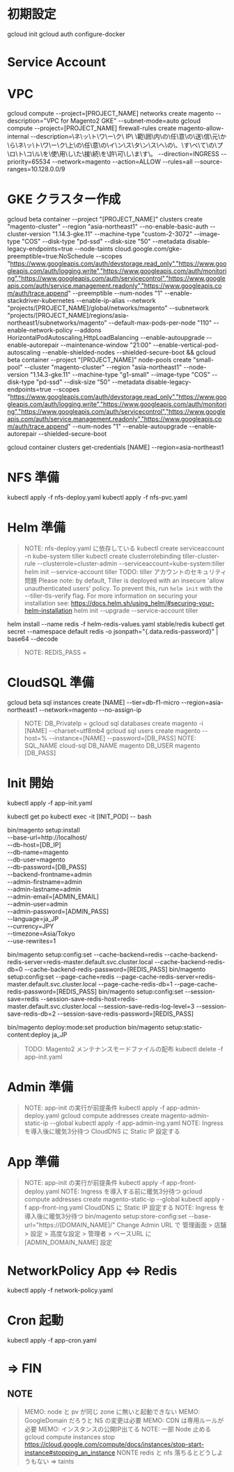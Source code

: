 # 初期設定
gcloud init
gcloud auth configure-docker

# Service Account

# VPC
gcloud compute --project=[PROJECT_NAME] networks create magento --description="VPC for Magento2 GKE" --subnet-mode=auto
gcloud compute --project=[PROJECT_NAME] firewall-rules create magento-allow-internal --description=\ネ\ッ\ト\ワ\ー\ク\ IP\ \範\囲\内\の\任\意\の\送\信\元\か\ら\ネ\ッ\ト\ワ\ー\ク\上\の\任\意\の\イ\ン\ス\タ\ン\ス\へ\の\、\す\べ\て\の\プ\ロ\ト\コ\ル\を\使\用\し\た\接\続\を\許\可\し\ま\す\。 --direction=INGRESS --priority=65534 --network=magento --action=ALLOW --rules=all --source-ranges=10.128.0.0/9

# GKE クラスター作成
gcloud beta container --project "[PROJECT_NAME]" clusters create "magento-cluster" --region "asia-northeast1" --no-enable-basic-auth --cluster-version "1.14.3-gke.11" --machine-type "custom-2-3072" --image-type "COS" --disk-type "pd-ssd" --disk-size "50" --metadata disable-legacy-endpoints=true --node-taints cloud.google.com/gke-preemptible=true:NoSchedule --scopes "https://www.googleapis.com/auth/devstorage.read_only","https://www.googleapis.com/auth/logging.write","https://www.googleapis.com/auth/monitoring","https://www.googleapis.com/auth/servicecontrol","https://www.googleapis.com/auth/service.management.readonly","https://www.googleapis.com/auth/trace.append" --preemptible --num-nodes "1" --enable-stackdriver-kubernetes --enable-ip-alias --network "projects/[PROJECT_NAME]/global/networks/magento" --subnetwork "projects/[PROJECT_NAME]/regions/asia-northeast1/subnetworks/magento" --default-max-pods-per-node "110" --enable-network-policy --addons HorizontalPodAutoscaling,HttpLoadBalancing --enable-autoupgrade --enable-autorepair --maintenance-window "21:00" --enable-vertical-pod-autoscaling --enable-shielded-nodes --shielded-secure-boot && gcloud beta container --project "[PROJECT_NAME]" node-pools create "small-pool" --cluster "magento-cluster" --region "asia-northeast1" --node-version "1.14.3-gke.11" --machine-type "g1-small" --image-type "COS" --disk-type "pd-ssd" --disk-size "50" --metadata disable-legacy-endpoints=true --scopes "https://www.googleapis.com/auth/devstorage.read_only","https://www.googleapis.com/auth/logging.write","https://www.googleapis.com/auth/monitoring","https://www.googleapis.com/auth/servicecontrol","https://www.googleapis.com/auth/service.management.readonly","https://www.googleapis.com/auth/trace.append" --num-nodes "1" --enable-autoupgrade --enable-autorepair --shielded-secure-boot

gcloud container clusters get-credentials [NAME] --region=asia-northeast1

# NFS 準備
kubectl apply -f nfs-deploy.yaml
kubectl apply -f nfs-pvc.yaml

# Helm 準備
> NOTE: nfs-deploy.yaml に依存している
kubectl create serviceaccount -n kube-system tiller
kubectl create clusterrolebinding tiller-cluster-rule --clusterrole=cluster-admin --serviceaccount=kube-system:tiller
helm init --service-account tiller
> TODO: tiller アカウントのセキュリティ問題
    Please note: by default, Tiller is deployed with an insecure 'allow unauthenticated users' policy.
    To prevent this, run `helm init` with the --tiller-tls-verify flag.
    For more information on securing your installation see: https://docs.helm.sh/using_helm/#securing-your-helm-installation
helm init --upgrade --service-account tiller

helm install --name redis -f helm-redis-values.yaml stable/redis
kubectl get secret --namespace default redis -o jsonpath="{.data.redis-password}" | base64 --decode
> NOTE: REDIS_PASS =

# CloudSQL 準備
gcloud beta sql instances create [NAME] --tier=db-f1-micro --region=asia-northeast1 --network=magento --no-assign-ip
> NOTE: DB_PrivateIp =
gcloud sql databases create magento -i [NAME] --charset=utf8mb4
gcloud sql users create magento --host=% --instance=[NAME] --password=[DB_PASS]
> NOTE: SQL_NAME cloud-sql DB_NAME magento DB_USER magento [DB_PASS]

# Init 開始
kubectl apply -f app-init.yaml

kubectl get po
kubectl exec -it [INIT_POD] -- bash

bin/magento setup:install \
--base-url=http://localhost/ \
--db-host=[DB_IP] \
--db-name=magento \
--db-user=magento \
--db-password=[DB_PASS] \
--backend-frontname=admin \
--admin-firstname=admin \
--admin-lastname=admin \
--admin-email=[ADMIN_EMAIL] \
--admin-user=admin \
--admin-password=[ADMIN_PASS] \
--language=ja_JP \
--currency=JPY \
--timezone=Asia/Tokyo \
--use-rewrites=1

bin/magento setup:config:set --cache-backend=redis --cache-backend-redis-server=redis-master.default.svc.cluster.local --cache-backend-redis-db=0 --cache-backend-redis-password=[REDIS_PASS]
bin/magento setup:config:set --page-cache=redis --page-cache-redis-server=redis-master.default.svc.cluster.local --page-cache-redis-db=1 --page-cache-redis-password=[REDIS_PASS]
bin/magento setup:config:set --session-save=redis --session-save-redis-host=redis-master.default.svc.cluster.local --session-save-redis-log-level=3 --session-save-redis-db=2 --session-save-redis-password=[REDIS_PASS]

bin/magento deploy:mode:set production
bin/magento setup:static-content:deploy ja_JP
> TODO: Magento2 メンテナンスモードファイルの配布
kubectl delete -f app-init.yaml

# Admin 準備
> NOTE: app-init の実行が前提条件
kubectl apply -f app-admin-deploy.yaml
gcloud compute addresses create magento-admin-static-ip --global
kubectl apply -f app-admin-ing.yaml
> NOTE: Ingress を導入後に暖気3分待つ
CloudDNS に Static IP 設定する

# App 準備
> NOTE: app-init の実行が前提条件
kubectl apply -f app-front-deploy.yaml
> NOTE: Ingress を導入する前に暖気3分待つ
gcloud compute addresses create magento-static-ip --global
kubectl apply -f app-front-ing.yaml
CloudDNS に Static IP 設定する
> NOTE: Ingress を導入後に暖気3分待つ
bin/magento setup:store-config:set --base-url="https://[DOMAIN_NAME]/"
> Change Admin URL で 管理画面 > 店舗 > 設定 > 高度な設定 > 管理者 > ベースURL に [ADMIN_DOMAIN_NAME] 設定

# NetworkPolicy App <=> Redis
kubectl apply -f network-policy.yaml

# Cron 起動
kubectl apply -f app-cron.yaml

# => FIN

## NOTE
> MEMO: node と pv が同じ zone に無いと起動できない
> MEMO: GoogleDomain だろうと NS の変更は必要
> MEMO: CDN は専用ルールが必要
> MEMO: インスタンスの公開IP出てる
> NOTE: 一部 Node 止める gcloud compute instances stop https://cloud.google.com/compute/docs/instances/stop-start-instance#stopping_an_instance
> NONTE redis と nfs 落ちるとどうしようもない => taints

